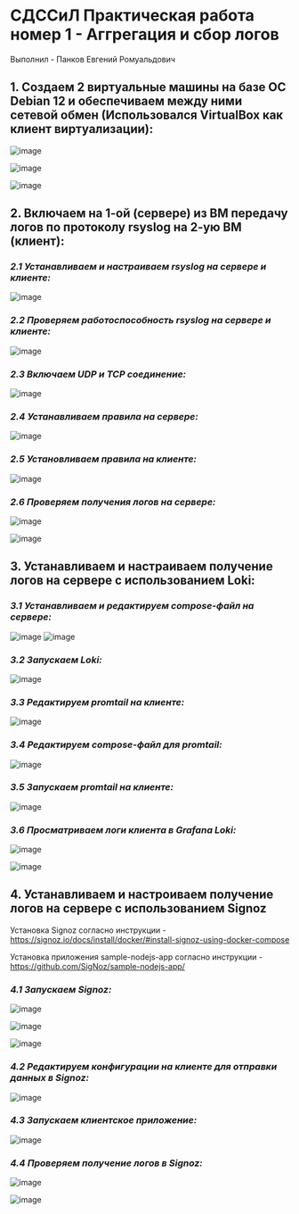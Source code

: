 # **СДССиЛ Практическая работа номер 1 - Аггрегация и сбор логов**

Выполнил - Панков Евгений Ромуальдович

## **1. Создаем 2 виртуальные машины на базе ОС Debian 12 и обеспечиваем между ними сетевой обмен (Использовался VirtualBox как клиент виртуализации):**

   ![image](Pictures/1.png)

   ![image](Pictures/2.png)

   ![image](Pictures/3.png)

## **2. Включаем на 1-ой (сервере) из ВМ передачу логов по протоколу rsyslog на 2-ую ВМ (клиент):**

### ***2.1 Устанавливаем и настраиваем rsyslog на сервере и клиенте:***

![image](Pictures/4.png)

### ***2.2 Проверяем работоспособность rsyslog на сервере и клиенте:***

![image](Pictures/5.png)

### ***2.3 Включаем UDP и TCP соединение:***

![image](Pictures/6.png)

### ***2.4 Устанавливаем правила на сервере:***

![image](Pictures/7.png)

### ***2.5 Установливаем правила на клиенте:***

![image](Pictures/8.png)

### ***2.6 Проверяем получения логов на сервере:***

![image](Pictures/9.png)

![image](Pictures/10.png)

## **3. Устанавливаем и настраиваем получение логов на сервере с использованием Loki:**

### ***3.1 Устанавливаем и редактируем compose-файл на сервере:***

![image](Pictures/11.png)
![image](Pictures/12.png)

### ***3.2 Запускаем Loki:***

![image](Pictures/13.png)

### ***3.3 Редактируем promtail на клиенте:***

![image](Pictures/14.png)

### ***3.4 Редактируем compose-файл для promtail:***

![image](Pictures/15.png)

### ***3.5 Запускаем promtail на клиенте:***

![image](Pictures/16.png)

### ***3.6 Просматриваем логи клиента в Grafana Loki:***

![image](Pictures/17.png)

![image](Pictures/18.png)


## **4. Устанавливаем и настроиваем получение логов на сервере с использованием Signoz**

Установка Signoz согласно инструкции - <https://signoz.io/docs/install/docker/#install-signoz-using-docker-compose>

Установка приложения sample-nodejs-app согласно инструкции - <https://github.com/SigNoz/sample-nodejs-app/>

### ***4.1 Запускаем Signoz:***

![image](Pictures/19.png)
   
![image](Pictures/20.png)
   
![image](Pictures/21.png)

### ***4.2 Редактируем конфигурации на клиенте для отправки данных в Signoz:***

 ![image](Pictures/22.png)

### ***4.3 Запускаем клиентское приложение:***

 ![image](Pictures/23.png)

### ***4.4 Проверяем получение логов в Signoz:***

 ![image](Pictures/24.png) 
 
 ![image](Pictures/25.png)
